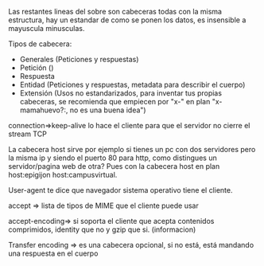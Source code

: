 Las restantes lineas del sobre son cabeceras todas con la misma estructura, hay un estandar de como se ponen los datos, es insensible a mayuscula minusculas.

Tipos de cabecera:
* Generales (Peticiones y respuestas)
* Petición ()
* Respuesta
* Entidad (Peticiones y respuestas, metadata para describir el cuerpo)
* Extensión (Usos no estandarizados, para inventar tus propias cabeceras, se recomienda que empiecen por "x-" en plan "x-mamahuevo?:, no es una buena idea")

connection=>keep-alive lo hace el cliente para que el servidor no cierre el stream TCP 

La cabecera host sirve por ejemplo si tienes un pc con dos servidores pero la misma ip y siendo el puerto 80 para http, como distingues un servidor/pagina web de otra? Pues con la cabecera host en plan host:epigijon host:campusvirtual.

User-agent te dice que navegador sistema operativo tiene el cliente.

accept => lista de tipos de MIME que el cliente puede usar

accept-encoding=> si soporta el cliente que acepta contenidos comprimidos, identity que no y gzip que si. (informacion)

Transfer encoding => es una cabecera opcional, si no está, está mandando una respuesta en el cuerpo